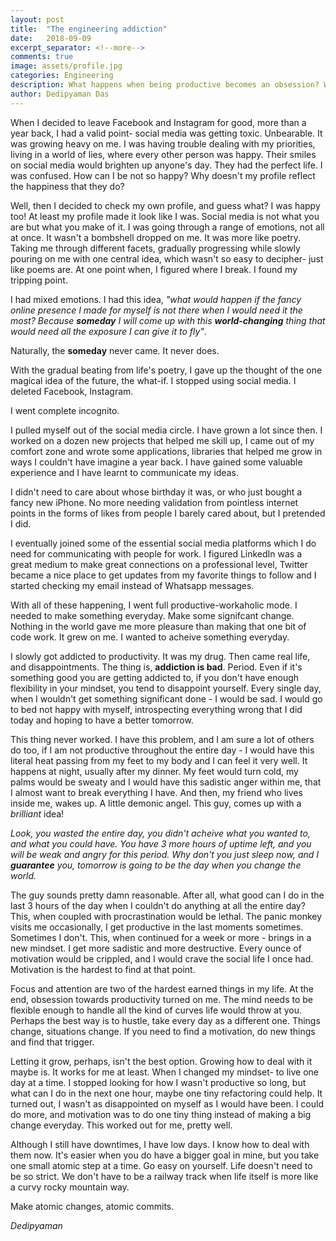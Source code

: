 ```yaml
---
layout: post
title:  "The engineering addiction"
date:   2018-09-09
excerpt_separator: <!--more-->
comments: true
image: assets/profile.jpg
categories: Engineering
description: What happens when being productive becomes an obsession? What if it becomes a drug? How do you deal with it? Let it grow or is it a no-no?
author: Dedipyaman Das
---
```


When I decided to leave Facebook and Instagram for good, more than a year back, I had a valid point- social media was getting toxic. Unbearable. It was growing heavy on me. I was having trouble dealing with my priorities, living in a world of lies, where every other person was happy. Their smiles on social media would brighten up anyone's day. They had the perfect life. I was confused. How can I be not so happy? Why doesn't my profile reflect the happiness that they do? 
<!--more-->

Well, then I decided to check my own profile, and guess what? I was happy too! At least my profile made it look like I was. Social media is not what you are but what you make of it. I was going through a range of emotions, not all at once. It wasn't a bombshell dropped on me. It was more like poetry. Taking me through different facets, gradually progressing while slowly pouring on me with one central idea, which wasn't so easy to decipher- just like poems are. 
At one point when, I figured where I break. I found my tripping point. 

I had mixed emotions. I had this idea, _"what would happen if the fancy online presence I made for myself is not there when I would need it the most? Because **someday** I will come up with this **world-changing** thing that would need all the exposure I can give it to fly"_. 

Naturally, the **someday** never came. It never does.

With the gradual beating from life's poetry, I gave up the thought of the one magical idea of the future, the what-if. I stopped using social media. I deleted Facebook, Instagram.  

I went complete incognito.

I pulled myself out of the social media circle. I have grown a lot since then. I worked on a dozen new projects that helped me skill up, I came out of my comfort zone and wrote some applications, libraries that helped me grow in ways I couldn't have imagine a year back. I have gained some valuable experience and I have learnt to communicate my ideas.

I didn't need to care about whose birthday it was, or who just bought a fancy new iPhone. No more needing validation from pointless internet points in the forms of likes from people I barely cared about, but I pretended I did.

I eventually joined some of the essential social media platforms which I do need for communicating with people for work. I figured LinkedIn was a great medium to make great connections on a professional level, Twitter became a nice place to get updates from my favorite things to follow and I started checking my email instead of Whatsapp messages.

With all of these happening, I went full productive-workaholic mode. I needed to make something everyday. Make some signifcant change. Nothing in the world gave me more pleasure than making that one bit of code work. It grew on me. I wanted to acheive something everyday. 

I slowly got addicted to productivity. It was my drug. Then came real life, and disappointments. The thing is, **addiction is bad**. Period. Even if it's something good you are getting addicted to, if you don't have enough flexibility in your mindset, you tend to disappoint yourself. Every single day, when I wouldn't get something significant done - I would be sad. I would go to bed not happy with myself, introspecting everything wrong that I did today and hoping to have a better tomorrow.

This thing never worked. I have this problem, and I am sure a lot of others do too, if I am not productive throughout the entire day - I would have this literal heat passing from my feet to my body and I can feel it very well. It happens at night, usually after my dinner. My feet would turn cold, my palms would be sweaty and I would have this sadistic anger within me, that I almost want to break everything I have. And then, my friend who lives inside me, wakes up. A little demonic angel. This guy, comes up with a _brilliant_ idea!

_Look, you wasted the entire day, you didn't acheive what you wanted to, and what you could have. You have 3 more hours of uptime left, and you will be weak and angry for this period. Why don't you just sleep now, and I **guarantee** you, tomorrow is going to be the day when you change the world._

The guy sounds pretty damn reasonable. After all, what good can I do in the last 3 hours of the day when I couldn't do anything at all the entire day? This, when coupled with procrastination would be lethal. The panic monkey visits me occasionally, I get productive in the last moments sometimes. Sometimes I don't. This, when continued for a week or more - brings in a new mindset. I get more sadistic and more destructive. Every ounce of motivation would be crippled, and I would crave the social life I once had. Motivation is the hardest to find at that point.

Focus and attention are two of the hardest earned things in my life. At the end, obsession towards productivity turned on me. The mind needs to be flexible enough to handle all the kind of curves life would throw at you. Perhaps the best way is to hustle, take every day as a different one. Things change, situations change. If you need to find a motivation, do new things and find that trigger.

Letting it grow, perhaps, isn't the best option. Growing how to deal with it maybe is. It works for me at least. When I changed my mindset- to live one day at a time. I stopped looking for how I wasn't productive so long, but what can I do in the next one hour, maybe one tiny refactoring could help. It turned out, I wasn't as disappointed on myself as I would have been. I could do more, and motivation was to do one tiny thing instead of making a big change everyday. This worked out for me, pretty well. 

Although I still have downtimes, I have low days. I know how to deal with them now. It's easier when you do have a bigger goal in mine, but you take one small atomic step at a time. Go easy on yourself. Life doesn't need to be so strict. We don't have to be a railway track when life itself is more like a curvy rocky mountain way. 

Make atomic changes, atomic commits. 

_Dedipyaman_